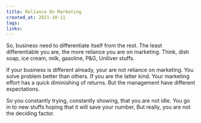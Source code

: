 ```yaml
---
title: Reliance On Marketing
created_at: 2021-10-11
tags:
links:
---
```


So, business need to differentiate itself from the rest. The least differentiable you are, the more reliance you are on marketing. Think, dish soap, ice cream, milk, gasoline, P&G, Uniliver stuffs. 

If your business is different already, your are not reliance on marketing. You solve problem better than others. If you are the latter kind. Your marketing effort has a quick diminishing of returns. But the management have different expectations. 

So you constantly trying, constantly showing, that you are not idle. You go in to new stuffs hoping that it will save your number, But really, you are not the deciding factor.